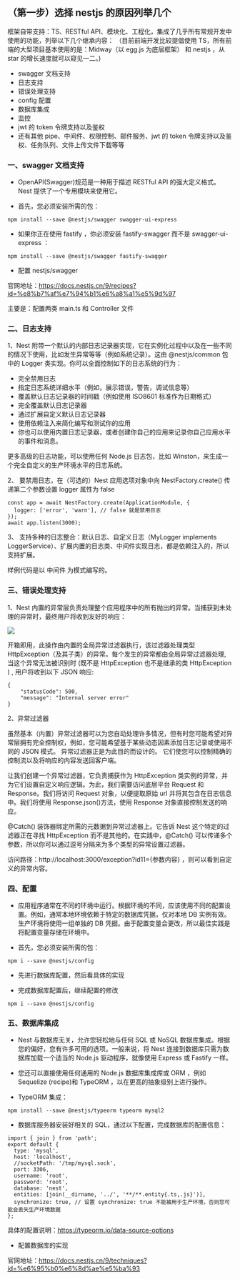 ## （第一步）选择 nestjs 的原因列举几个

框架自带支持：TS、RESTful API、模块化、工程化，集成了几乎所有常规开发中使用的功能，列举以下几个继承内容：
（目前前端开发比较提倡使用 TS，所有前端的大型项目基本使用的是：Midway（以 egg.js 为底层框架） 和 nestjs ，从 star 的增长速度就可以窥见一二。)

- swagger 文档支持
- 日志支持
- 错误处理支持
- config 配置
- 数据库集成
- 监控
- jwt 的 token 令牌支持以及鉴权
- 还有其他 pipe、中间件、权限控制、邮件服务、jwt 的 token 令牌支持以及鉴权、任务队列、文件上传文件下载等等

### 一、swagger 文档支持

- OpenAPI(Swagger)规范是一种用于描述 RESTful API 的强大定义格式。 Nest 提供了一个专用模块来使用它。

- 首先，您必须安装所需的包：

```
npm install --save @nestjs/swagger swagger-ui-express
```

- 如果你正在使用 fastify ，你必须安装 fastify-swagger 而不是 swagger-ui-express ：

```
npm install --save @nestjs/swagger fastify-swagger
```

- 配置 nestjs/swagger

官网地址：https://docs.nestjs.cn/9/recipes?id=%e8%b7%af%e7%94%b1%e6%a8%a1%e5%9d%97

主要是：配置两类 main.ts 和 Controller 文件

### 二、日志支持

1、Nest 附带一个默认的内部日志记录器实现，它在实例化过程中以及在一些不同的情况下使用，比如发生异常等等（例如系统记录）。这由 @nestjs/common 包中的 Logger 类实现。你可以全面控制如下的日志系统的行为：

- 完全禁用日志
- 指定日志系统详细水平（例如，展示错误，警告，调试信息等）
- 覆盖默认日志记录器的时间戳（例如使用 ISO8601 标准作为日期格式）
- 完全覆盖默认日志记录器
- 通过扩展自定义默认日志记录器
- 使用依赖注入来简化编写和测试你的应用
- 你也可以使用内置日志记录器，或者创建你自己的应用来记录你自己应用水平的事件和消息。

更多高级的日志功能，可以使用任何 Node.js 日志包，比如 Winston，来生成一个完全自定义的生产环境水平的日志系统。

2、 要禁用日志，在（可选的）Nest 应用选项对象中向 NestFactory.create() 传递第二个参数设置 logger 属性为 false

```
const app = await NestFactory.create(ApplicationModule, {
  logger: ['error', 'warn'], // false 就是禁用日志
});
await app.listen(3000);
```

3、 支持多种的日志整合：默认日志、自定义日志（MyLogger implements LoggerService）、扩展内置的日志类、中间件实现日志，都是依赖注入的，所以支持扩展。

样例代码是以 中间件 为模式编写的。

### 三、错误处理支持

1、Nest 内置的异常层负责处理整个应用程序中的所有抛出的异常。当捕获到未处理的异常时，最终用户将收到友好的响应：

<image src='./image/filterEx.PNG'></image>

开箱即用，此操作由内置的全局异常过滤器执行，该过滤器处理类型 HttpException（及其子类）的异常。每个发生的异常都由全局异常过滤器处理, 当这个异常无法被识别时 (既不是 HttpException 也不是继承的类 HttpException ) , 用户将收到以下 JSON 响应:

```
{
    "statusCode": 500,
    "message": "Internal server error"
}
```

2、异常过滤器

虽然基本（内置）异常过滤器可以为您自动处理许多情况，但有时您可能希望对异常层拥有完全控制权，例如，您可能希望基于某些动态因素添加日志记录或使用不同的 JSON 模式。 异常过滤器正是为此目的而设计的。 它们使您可以控制精确的控制流以及将响应的内容发送回客户端。

让我们创建一个异常过滤器，它负责捕获作为 HttpException 类实例的异常，并为它们设置自定义响应逻辑。为此，我们需要访问底层平台 Request 和 Response。我们将访问 Request 对象，以便提取原始 url 并将其包含在日志信息中。我们将使用 Response.json()方法，使用 Response 对象直接控制发送的响应。

@Catch() 装饰器绑定所需的元数据到异常过滤器上。它告诉 Nest 这个特定的过滤器正在寻找 HttpException 而不是其他的。在实践中，@Catch() 可以传递多个参数，所以你可以通过逗号分隔来为多个类型的异常设置过滤器。

访问路径：http://localhost:3000/exception?id11={参数内容} ，则可以看到自定义的异常内容。

### 四、配置

- 应用程序通常在不同的环境中运行。根据环境的不同，应该使用不同的配置设置。例如，通常本地环境依赖于特定的数据库凭据，仅对本地 DB 实例有效。生产环境将使用一组单独的 DB 凭据。由于配置变量会更改，所以最佳实践是将配置变量存储在环境中。

- 首先，您必须安装所需的包：

```
npm i --save @nestjs/config
```

- 先进行数据库配置，然后看具体的实现

- 完成数据库配置后，继续配置的修改

```
npm i --save @nestjs/config
```

### 五、数据库集成

- Nest 与数据库无关，允许您轻松地与任何 SQL 或 NoSQL 数据库集成。根据您的偏好，您有许多可用的选项。一般来说，将 Nest 连接到数据库只需为数据库加载一个适当的 Node.js 驱动程序，就像使用 Express 或 Fastify 一样。
- 您还可以直接使用任何通用的 Node.js 数据库集成库或 ORM ，例如 Sequelize (recipe)和 TypeORM ，以在更高的抽象级别上进行操作。

- TypeORM 集成：

```
npm install --save @nestjs/typeorm typeorm mysql2
```

- 数据库服务器安装好相关的 SQL，通过以下配置，完成数据库的配置信息：

```
import { join } from 'path';
export default {
  type: 'mysql',
  host: 'localhost',
  //socketPath: '/tmp/mysql.sock',
  port: 3306,
  username: 'root',
  password: 'root',
  database: 'nest',
  entities: [join(__dirname, '../', '**/**.entity{.ts,.js}')],
  synchronize: true, // 设置 synchronize: true 不能被用于生产环境，否则您可能会丢失生产环境数据
};

```

具体的配置说明：https://typeorm.io/data-source-options

- 配置数据库的实现

官网地址：https://docs.nestjs.cn/9/techniques?id=%e6%95%b0%e6%8d%ae%e5%ba%93
